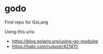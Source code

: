 # godo
First repo for GoLang

Using this urls:
* https://blog.golang.org/using-go-modules
* https://habr.com/ru/post/421411/
